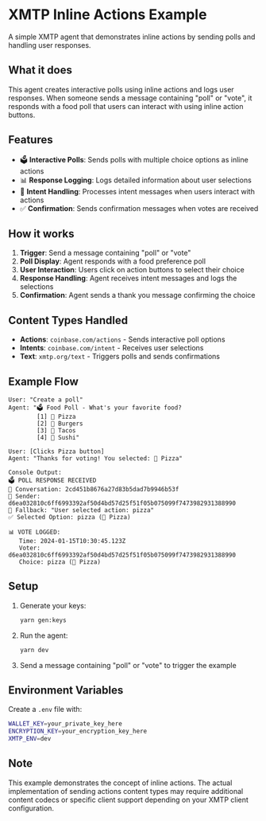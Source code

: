 # XMTP Inline Actions Example

A simple XMTP agent that demonstrates inline actions by sending polls and handling user responses.

## What it does

This agent creates interactive polls using inline actions and logs user responses. When someone sends a message containing "poll" or "vote", it responds with a food poll that users can interact with using inline action buttons.

## Features

- 🗳️ **Interactive Polls**: Sends polls with multiple choice options as inline actions
- 📊 **Response Logging**: Logs detailed information about user selections
- 🔄 **Intent Handling**: Processes intent messages when users interact with actions
- ✅ **Confirmation**: Sends confirmation messages when votes are received

## How it works

1. **Trigger**: Send a message containing "poll" or "vote"
2. **Poll Display**: Agent responds with a food preference poll
3. **User Interaction**: Users click on action buttons to select their choice
4. **Response Handling**: Agent receives intent messages and logs the selections
5. **Confirmation**: Agent sends a thank you message confirming the choice

## Content Types Handled

- **Actions**: `coinbase.com/actions` - Sends interactive poll options
- **Intents**: `coinbase.com/intent` - Receives user selections
- **Text**: `xmtp.org/text` - Triggers polls and sends confirmations

## Example Flow

```
User: "Create a poll"
Agent: "🗳️ Food Poll - What's your favorite food?
        [1] 🍕 Pizza
        [2] 🍔 Burgers  
        [3] 🌮 Tacos
        [4] 🍣 Sushi"

User: [Clicks Pizza button]
Agent: "Thanks for voting! You selected: 🍕 Pizza"

Console Output:
🗳️ POLL RESPONSE RECEIVED
📍 Conversation: 2cd451b8676a27d83b5dad7b9946b53f
👤 Sender: d6ea032810c6ff6993392af50d4bd57d25f51f05b075099f7473982931388990
📝 Fallback: "User selected action: pizza"
✅ Selected Option: pizza (🍕 Pizza)

📊 VOTE LOGGED:
   Time: 2024-01-15T10:30:45.123Z
   Voter: d6ea032810c6ff6993392af50d4bd57d25f51f05b075099f7473982931388990
   Choice: pizza (🍕 Pizza)
```

## Setup

1. Generate your keys:
   ```bash
   yarn gen:keys
   ```

2. Run the agent:
   ```bash
   yarn dev
   ```

3. Send a message containing "poll" or "vote" to trigger the example

## Environment Variables

Create a `.env` file with:

```bash
WALLET_KEY=your_private_key_here
ENCRYPTION_KEY=your_encryption_key_here
XMTP_ENV=dev
```

## Note

This example demonstrates the concept of inline actions. The actual implementation of sending actions content types may require additional content codecs or specific client support depending on your XMTP client configuration.